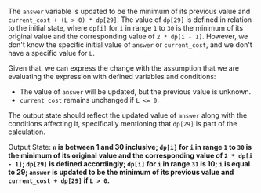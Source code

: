 The `answer` variable is updated to be the minimum of its previous value and `current_cost + (L > 0) * dp[29]`. The value of `dp[29]` is defined in relation to the initial state, where `dp[i]` for `i` in range `1` to `30` is the minimum of its original value and the corresponding value of `2 * dp[i - 1]`. However, we don't know the specific initial value of `answer` or `current_cost`, and we don't have a specific value for `L`. 

Given that, we can express the change with the assumption that we are evaluating the expression with defined variables and conditions:
- The value of `answer` will be updated, but the previous value is unknown.
- `current_cost` remains unchanged if `L <= 0`.

The output state should reflect the updated value of `answer` along with the conditions affecting it, specifically mentioning that `dp[29]` is part of the calculation.

Output State: **`n` is between 1 and 30 inclusive; `dp[i]` for `i` in range `1` to `30` is the minimum of its original value and the corresponding value of `2 * dp[i - 1]`; `dp[29]` is defined accordingly; `dp[i]` for `i` in range `31` is 10; `i` is equal to 29; `answer` is updated to be the minimum of its previous value and `current_cost + dp[29]` if `L > 0`.**